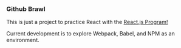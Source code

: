### Github Brawl

This is just a project to practice React with the [React.js Program!](https://github.com/ReactjsProgram)

Current development is to explore Webpack, Babel, and NPM as an environment.

